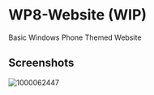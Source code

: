 # WP8-Website (WIP)
Basic Windows Phone Themed Website

## Screenshots
![1000062447](https://github.com/user-attachments/assets/8f80e38b-8f26-4edc-af1c-c1d72408e240)

